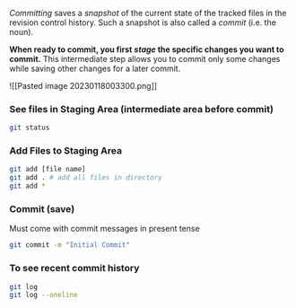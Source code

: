 
_Committing_ saves a *snapshot* of the current state of the tracked files in the revision control history. Such a snapshot is also called a _commit_ (i.e. the noun).

**When ready to commit, you first _stage_ the specific changes you want to commit.** This intermediate step allows you to commit only some changes while saving other changes for a later commit.

![[Pasted image 20230118003300.png]]

### See files in Staging Area (intermediate area before commit)

```bash
git status
```

### Add Files to Staging Area

```bash
git add [file name]
git add . # add all files in directory
git add *
```

### Commit (save)

Must come with commit messages in present tense

```bash
git commit -m "Initial Commit"
```

### To see recent commit history

```bash
git log
git log --oneline
```
